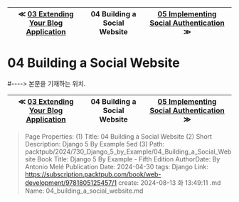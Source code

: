 
| ≪ [ 03 Extending Your Blog Application ](/packtpub/2024/730_Django_5_by_Example/03_Extending_Your_Blog_Application) | 04 Building a Social Website | [ 05 Implementing Social Authentication ](/packtpub/2024/730_Django_5_by_Example/05_Implementing_Social_Authentication) ≫ |
|:----:|:----:|:----:|

# 04 Building a Social Website
#----> 본문을 기재하는 위치.



| ≪ [ 03 Extending Your Blog Application ](/packtpub/2024/730_Django_5_by_Example/03_Extending_Your_Blog_Application) | 04 Building a Social Website | [ 05 Implementing Social Authentication ](/packtpub/2024/730_Django_5_by_Example/05_Implementing_Social_Authentication) ≫ |
|:----:|:----:|:----:|

> Page Properties:
> (1) Title: 04 Building a Social Website
> (2) Short Description: Django 5 By Example 5ed
> (3) Path: packtpub/2024/730_Django_5_by_Example/04_Building_a_Social_Website
> Book Title: Django 5 By Example - Fifth Edition
> AuthorDate: By Antonio Melé Publication Date: 2024-04-30
> tags: Django
> Link: https://subscription.packtpub.com/book/web-development/9781805125457/1
> create: 2024-08-13 화 13:49:11
> .md Name: 04_building_a_social_website.md

